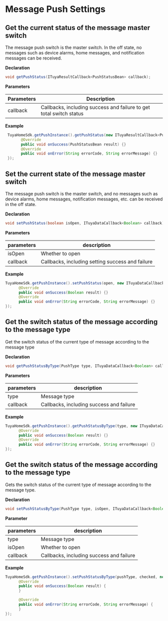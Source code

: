 # Message Push Settings

## Get the current status of the message master switch

The message push switch is the master switch. In the off state, no messages such as device alarms, home messages, and notification messages can be received.

**Declaration**

```java
void getPushStatus(ITuyaResultCallback<PushStatusBean> callback);
```

**Parameters**

| Parameters     | Description                    |
| -------- | ----------------------- |
| callback | Callbacks, including success and failure to get total switch status |

**Example**

```java
 TuyaHomeSdk.getPushInstance().getPushStatus(new ITuyaResultCallback<PushStatusBean>() {
       @Override
       public void onSuccess(PushStatusBean result) {}
       @Override
       public void onError(String errorCode, String errorMessage) {}
 });
```

## Set the current state of the message master switch

The message push switch is the master switch, and no messages such as device alarms, home messages, notification messages, etc. can be received in the off state.

**Declaration**

```java
void setPushStatus(boolean isOpen, ITuyaDataCallback<Boolean> callback);
```

**Parameters**

| parameters    | description                       |
| -------- | --------------------------- |
| isOpen   | Whether to open                    |
| callback | Callbacks, including setting success and failure             |

**Example**

```java
TuyaHomeSdk.getPushInstance().setPushStatus(open, new ITuyaDataCallback<Boolean>() {
      @Override
      public void onSuccess(Boolean result) {}
      @Override
      public void onError(String errorCode, String errorMessage) {}
});
```

## Get the switch status of the message according to the message type

Get the switch status of the current type of message according to the message type

**Declaration**

```java
void getPushStatusByType(PushType type, ITuyaDataCallback<Boolean> callback);
```

**Parameters**

| parameters     | description                     |
| -------- | ------------------------ |
| type     | Message type                |
| callback | Callbacks, including success and failure |

**Example**

```java
TuyaHomeSdk.getPushInstance().getPushStatusByType(type, new ITuyaDataCallback<Boolean>() {
      @Override
      public void onSuccess(Boolean result) {}
      @Override
      public void onError(String errorCode, String errorMessage) {}
});
```

## Get the switch status of the message according to the message type

Gets the switch status of the current type of message according to the message type.

**Declaration**

```java
void setPushStatusByType(PushType type, isOpen, ITuyaDataCallback<Boolean> callback);
```

**Parameter**

| parameters     | description                     |
| -------- | ------------------------ |
| type     | Message type                 |
| isOpen     | Whether to open                 |
| callback | Callbacks, including success and failure |

**Example**

```java
TuyaHomeSdk.getPushInstance().setPushStatusByType(pushType, checked, new ITuyaDataCallback<Boolean>() {
      @Override
      public void onSuccess(Boolean result) {
      }

      @Override
      public void onError(String errorCode, String errorMessage) {
      }
});
```
